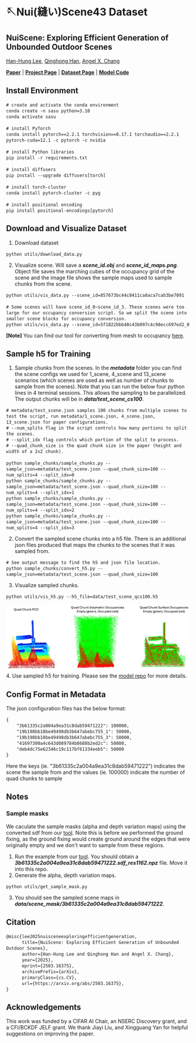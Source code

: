 # 🪡Nui(縫い)Scene43 Dataset

## NuiScene: Exploring Efficient Generation of Unbounded Outdoor Scenes

[Han-Hung Lee](https://hanhung.github.io/), [Qinghong Han](https://sulley.cc/), [Angel X. Chang](https://angelxuanchang.github.io/)

**[Paper](https://arxiv.org/abs/2503.16375)** | **[Project Page](https://3dlg-hcvc.github.io/NuiScene/)** | **[Dataset Page](https://3dlg-hcvc.github.io/NuiScene43-Dataset/)** | **[Model Code](https://github.com/3dlg-hcvc/NuiScene)**

## Install Environment

```
# create and activate the conda environment
conda create -n sasu python=3.10
conda activate sasu

# install PyTorch
conda install pytorch==2.2.1 torchvision==0.17.1 torchaudio==2.2.1 pytorch-cuda=12.1 -c pytorch -c nvidia

# install Python libraries
pip install -r requirements.txt

# install diffusers
pip install --upgrade diffusers[torch]

# install torch-cluster
conda install pytorch-cluster -c pyg

# install positional encoding
pip install positional-encodings[pytorch]
```

## Download and Visualize Dataset

1. Download dataset
```
python utils/download_data.py
```
2. Visualize scene. Will save a ***scene_id.obj*** and ***scene_id_maps.png***. Object file saves the marching cubes of the occupancy grid of the scene and the image file shows the sample maps used to sample chunks from the scene.
```
python utils/vis_data.py --scene_id=857673bc44c8411ca8aca7cab3be7091

# Some scenes will have scene_id_0~scene_id_3. These scenes were too large for our occupancy conversion script. So we split the scene into smaller scene blocks for occupancy conversion.
python utils/vis_data.py --scene_id=5f1822bbb40c43b097c4c98ecc697ed2_0
```

**[Note]** You can find our tool for converting from mesh to occupancy [here](https://github.com/hanhung/taichi_mesh2sdf).

## Sample h5 for Training

1. Sample chunks from the scenes. In the ***metadata*** folder you can find the scene configs we used for 1_scene, 4_scene and 13_scene scenarios (which scenes are used as well as number of chunks to sample from the scenes). Note that you can run the below four python lines in 4 terminal sessions. This allows the sampling to be parallelized. The output chunks will be in ***data/test_scene_cs100***.
```
# metadata/test_scene.json samples 100 chunks from multiple scenes to test the script, run metadata/1_scene.json, 4_scene.json, 13_scene.json for paper configurations.
# --num_splits flag in the script controls how many portions to split the scenes.
# --split_idx flag controls which portion of the split to process.
# --quad_chunk_size is the quad chunk size in the paper (height and width of a 2x2 chunk).

python sample_chunks/sample_chunks.py --sample_json=metadata/test_scene.json --quad_chunk_size=100 --num_splits=4 --split_idx=0
python sample_chunks/sample_chunks.py --sample_json=metadata/test_scene.json --quad_chunk_size=100 --num_splits=4 --split_idx=1
python sample_chunks/sample_chunks.py --sample_json=metadata/test_scene.json --quad_chunk_size=100 --num_splits=4 --split_idx=2
python sample_chunks/sample_chunks.py --sample_json=metadata/test_scene.json --quad_chunk_size=100 --num_splits=4 --split_idx=3
```
2. Convert the sampled scene chunks into a h5 file. There is an additional json files produced that maps the chunks to the scenes that it was sampled from.
```
# See output message to find the h5 and json file location.
python sample_chunks/convert_h5.py --sample_json=metadata/test_scene.json --quad_chunk_size=100
```
3. Visualize sampled chunks.
```
python utils/vis_h5.py --h5_file=data/test_scene_qcs100.h5
```
![Alt text](media/vis_chunk.jpg)
4. Use sampled h5 for training. Please see the [model repo](https://github.com/3dlg-hcvc/NuiScene?tab=readme-ov-file) for more details.

## Config Format in Metadata

The json configuration files has the below format:
```
{
    "3b61335c2a004a9ea31c8dab59471222": 100000,
    "19b198bb18be49498db3b647abebc755_1": 50000,
    "19b198bb18be49498db3b647abebc755_3": 50000,
    "41697300a4c643d089784b8688b2ed2c": 50000,
    "deb4dc75e62346c19c117bf61334eeb5": 50000
}
```
Here the keys (ie. "3b61335c2a004a9ea31c8dab59471222") indicates the scene the sample from and the values (ie. 100000) indicate the number of quad chunks to sample

## Notes

### Sample masks

We caculate the sample masks (alpha and depth variation maps) using the converted sdf from our [tool](https://github.com/hanhung/taichi_mesh2sdf). Note this is before we performed the ground fixing, as the ground fixing would create ground around the edges that were originally empty and we don't want to sample from these regions.

1. Run the example from our [tool](https://github.com/hanhung/taichi_mesh2sdf). You should obtain a ***3b61335c2a004a9ea31c8dab59471222.sdf_res1162.npz*** file. Move it into this repo.
2. Generate the alpha, depth variation maps.
```
python utils/get_sample_mask.py
```
3. You should see the sampled scene maps in ***data/scene_mask/3b61335c2a004a9ea31c8dab59471222***.

## Citation

```
@misc{lee2025nuisceneexploringefficientgeneration,
      title={NuiScene: Exploring Efficient Generation of Unbounded Outdoor Scenes}, 
      author={Han-Hung Lee and Qinghong Han and Angel X. Chang},
      year={2025},
      eprint={2503.16375},
      archivePrefix={arXiv},
      primaryClass={cs.CV},
      url={https://arxiv.org/abs/2503.16375}, 
}
```

## Acknowledgements

This work was funded by a CIFAR AI Chair, an NSERC Discovery grant, and a CFI/BCKDF JELF grant. We thank Jiayi Liu, and Xingguang Yan for helpful suggestions on improving the paper.
